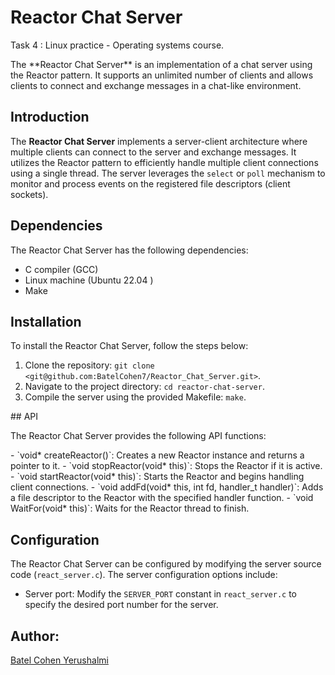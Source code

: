 
# Reactor Chat Server</div>
Task 4 : Linux practice - Operating systems course.</div>
</div>
The **Reactor Chat Server** is an implementation of a chat server using the Reactor pattern.</div> It supports an unlimited number of clients and allows clients to connect and exchange messages in a chat-like environment.</div>

## Introduction</div>

The **Reactor Chat Server** implements a server-client architecture where multiple clients can connect to the server and exchange messages.</div> It utilizes the Reactor pattern to efficiently handle multiple client connections using a single thread.</div> The server leverages the `select` or `poll` mechanism to monitor and process events on the registered file descriptors (client sockets).</div>

## Dependencies</div>

The Reactor Chat Server has the following dependencies:</div>

- C compiler (GCC)</div>
- Linux machine (Ubuntu 22.04 )</div>
- Make</div>

## Installation</div>

To install the Reactor Chat Server, follow the steps below:</div>

1. Clone the repository: `git clone <git@github.com:BatelCohen7/Reactor_Chat_Server.git>`.</div>
2. Navigate to the project directory: `cd reactor-chat-server`.</div>
3. Compile the server using the provided Makefile: `make`.</div>

</div>
## API</div>

The Reactor Chat Server provides the following API functions:</div>
</div>
- `void* createReactor()`: Creates a new Reactor instance and returns a pointer to it.</div>
- `void stopReactor(void* this)`: Stops the Reactor if it is active.</div>
- `void startReactor(void* this)`: Starts the Reactor and begins handling client connections.</div>
- `void addFd(void* this, int fd, handler_t handler)`: Adds a file descriptor to the Reactor with the specified handler function.</div>
- `void WaitFor(void* this)`: Waits for the Reactor thread to finish.</div>

## Configuration</div>

The Reactor Chat Server can be configured by modifying the server source code (`react_server.c`). </div> The server configuration options include:</div>

- Server port: Modify the `SERVER_PORT` constant in `react_server.c` to specify the desired port number for the server.</div>

## Author: </div>
[Batel Cohen Yerushalmi](https://github.com/BatelCohen7 "Batel Cohen Yerushalmi") 

